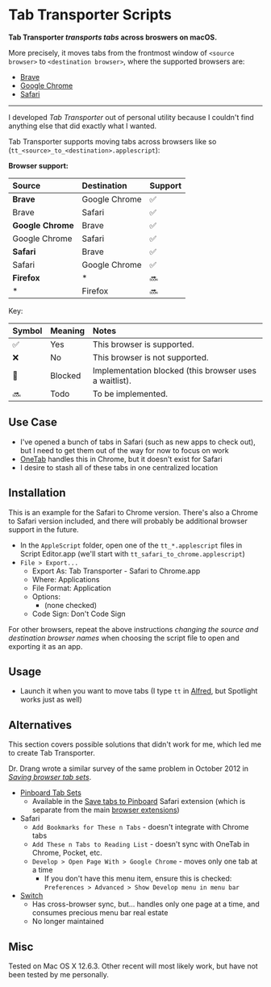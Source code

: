 # Tab Transporter Scripts

**Tab Transporter *transports* *tabs* across broswers on macOS.**

More precisely, it moves tabs from the frontmost window of `<source browser>` to `<destination browser>`, where the supported browsers are:

- [Brave](https://en.wikipedia.org/wiki/Brave_(web_browser))
- [Google Chrome](https://en.wikipedia.org/wiki/Google_Chrome)
- [Safari](https://en.wikipedia.org/wiki/Safari_(web_browser))

---

I developed *Tab Transporter* out of personal utility because I couldn't find anything else that did exactly what I wanted.

Tab Transporter supports moving tabs across browsers like so (`tt_<source>_to_<destination>.applescript`):

**Browser support:**

| Source            | Destination   | Support |
|:------------------|:--------------|:--------|
| **Brave**         | Google Chrome | ✅       |
| Brave             | Safari        | ✅       |
| **Google Chrome** | Brave         | ✅       |
| Google Chrome     | Safari        | ✅       |
| **Safari**        | Brave         | ✅       |
| Safari            | Google Chrome | ✅       |
| **Firefox**       | \*            | 🔜       |
| \*                | Firefox       | 🔜       |

Key:

| Symbol | Meaning | Notes                                                  |
|:-------|:--------|:-------------------------------------------------------|
| ✅      | Yes     | This browser is supported.                             |
| ❌      | No      | This browser is not supported.                         |
| 🛑      | Blocked | Implementation blocked (this browser uses a waitlist). |
| 🔜      | Todo    | To be implemented.                                     |

## Use Case

- I've opened a bunch of tabs in Safari (such as new apps to check out), but I need to get them out of the way for now to focus on work
- [OneTab](https://www.one-tab.com) handles this in Chrome, but it doesn't exist for Safari
- I desire to stash all of these tabs in one centralized location

## Installation

This is an example for the Safari to Chrome version. There's also a Chrome to Safari version included, and there will probably be additional browser support in the future.

- In the `AppleScript` folder, open one of the `tt_*.applescript` files in Script Editor.app (we'll start with `tt_safari_to_chrome.applescript`)
- `File > Export...`
  - Export As: Tab Transporter - Safari to Chrome.app
  - Where: Applications
  - File Format: Application
  - Options:
    - (none checked)
  - Code Sign: Don't Code Sign

For other browsers, repeat the above instructions *changing the source and destination browser names* when choosing the script file to open and exporting it as an app.

## Usage

- Launch it when you want to move tabs (I type `tt` in [Alfred](http://www.alfredapp.com), but Spotlight works just as well)

## Alternatives
This section covers possible solutions that didn't work for me, which led me to create Tab Transporter.

Dr. Drang wrote a similar survey of the same problem in October 2012 in *[Saving browser tab sets](http://leancrew.com/all-this/2012/10/saving-browser-tab-sets/)*.

- [Pinboard Tab Sets](https://blog.pinboard.in/2011/04/new_save_tabs_feature/)
  - Available in the [Save tabs to Pinboard](https://pinboard.in/resources/safari/save_tabs) Safari extension (which is separate from the main [browser extensions](https://pinboard.in/resources/extensions/))
- Safari
  - `Add Bookmarks for These n Tabs` - doesn't integrate with Chrome tabs
  - `Add These n Tabs to Reading List` - doesn't sync with OneTab in Chrome, Pocket, etc.
  - `Develop > Open Page With > Google Chrome` - moves only one tab at a time
    - If you don't have this menu item, ensure this is checked: `Preferences > Advanced > Show Develop menu in menu bar`
- [Switch](http://www.macupdate.com/app/mac/42431/switch)
  - Has cross-browser sync, but... handles only one page at a time, and consumes precious menu bar real estate
  - No longer maintained

## Misc

Tested on Mac OS X 12.6.3. Other recent will most likely work, but have not been tested by me personally.

